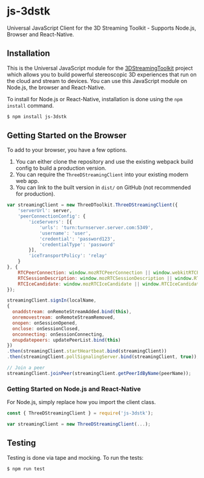 # js-3dstk
Universal JavaScript Client for the 3D Streaming Toolkit - Supports Node.js, Browser and React-Native.

## Installation

This is the Universal JavaScript module for the [3DStreamingToolkit](https://github.com/CatalystCode/3DStreamingToolkit) project which allows you to build powerful stereoscopic 3D experiences that run on the cloud and stream to devices. You can use this JavaScript module on Node.js, the browser and React-Native.

To install for Node.js or React-Native, installation is done using the `npm install` command.

```bash
$ npm install js-3dstk
```


## Getting Started on the Browser

To add to your browser, you have a few options.

1. You can either clone the repository and use the existing webpack build config to build a production version.
1. You can require the `ThreeDStreamingClient` into your existing modern web app.
1. You can link to the built version in `dist/` on GitHub (not recommended for production).

``` js
var streamingClient = new ThreeDToolkit.ThreeDStreamingClient({
    'serverUrl': server,
    'peerConnectionConfig': {
        'iceServers': [{
            'urls': 'turn:turnserver.server.com:5349',
            'username': 'user',
            'credential': 'password123',
            'credentialType': 'password'
        }],
        'iceTransportPolicy': 'relay'
    }
}, {
    RTCPeerConnection: window.mozRTCPeerConnection || window.webkitRTCPeerConnection || RTCPeerConnection,
    RTCSessionDescription: window.mozRTCSessionDescription || window.RTCSessionDescription || RTCSessionDescription,
    RTCIceCandidate: window.mozRTCIceCandidate || window.RTCIceCandidate || RTCIceCandidate
});

streamingClient.signIn(localName, 
{
  onaddstream: onRemoteStreamAdded.bind(this),
  onremovestream: onRemoteStreamRemoved,
  onopen: onSessionOpened,
  onclose: onSessionClosed,
  onconnecting: onSessionConnecting,
  onupdatepeers: updatePeerList.bind(this)
})
.then(streamingClient.startHeartbeat.bind(streamingClient))
.then(streamingClient.pollSignalingServer.bind(streamingClient, true));

// Join a peer
streamingClient.joinPeer(streamingClient.getPeerIdByName(peerName));
```

### Getting Started on Node.js and React-Native

For Node.js, simply replace how you import the client class.

```js
const { ThreeDStreamingClient } = require('js-3dstk');

var streamingClient = new ThreeDStreamingClient(...);
```

## Testing

Testing is done via tape and mocking. To run the tests:

```bash
$ npm run test
```
